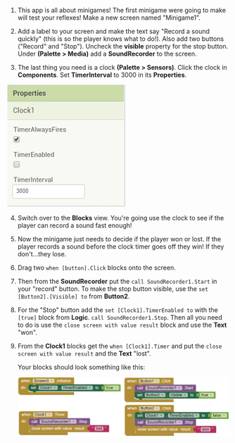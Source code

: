 1. This app is all about minigames! The first minigame were going to make will test your reflexes! Make a new screen named "Minigame1".

2. Add a label to your screen and make the text say "Record a sound quickly" \(this is so the player knows what to do!\). Also add two buttons ("Record" and "Stop"). Uncheck the **visible** property for the stop button. Under **\(Palette > Media\)** add a **SoundRecorder** to the screen.

3. The last thing you need is a clock **\(Palette > Sensors\)**. Click the clock in **Components**. Set **TimerInterval** to 3000 in its **Properties**.

  ![](/assets/clockproperties.png)

4. Switch over to the **Blocks** view. You're going use the clock to see if the player can record a sound fast enough!

5. Now the minigame just needs to decide if the player won or lost. If the player records a sound before the clock timer goes off they win! If they don't...they lose.

6. Drag two `when [button].Click` blocks onto the screen. 

7. Then from the **SoundRecorder** put the `call SoundRecorder1.Start` in your "record" button. To make the stop button visible, use the `set [Button2].[Visible] to` from **Button2**.

8. For the "Stop" button add the `set [Clock1].TimerEnabled to` with the `[true]` block from **Logic**. `call SoundRecorder1.Stop`. Then all you need to do is use the `close screen with value result` block and use the **Text** "won".

9. From the **Clock1** blocks get the `when [Clock1].Timer` and put the `close screen with value result` and the **Text** "lost".

   Your blocks should look something like this:  
   
   ![](/assets/soundrecordingminigame.png)



